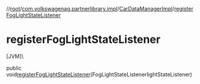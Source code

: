 //[root](../../../index.md)/[com.volkswagenag.partnerlibrary.impl](../index.md)/[CarDataManagerImpl](index.md)/[registerFogLightStateListener](register-fog-light-state-listener.md)

# registerFogLightStateListener

[JVM]\

public void[registerFogLightStateListener](register-fog-light-state-listener.md)(FogLightStateListenerlightStateListener)
